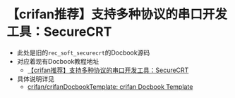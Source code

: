 # 【crifan推荐】支持多种协议的串口开发工具：SecureCRT

* 此处是旧的`rec_soft_securecrt`的Docbook源码
* 对应着现有Docbook教程地址
  * [【crifan推荐】支持多种协议的串口开发工具：SecureCRT](https://www.crifan.org/files/doc/docbook/rec_soft_securecrt/release/html/rec_soft_securecrt.html)
* 具体说明详见
  * [crifan/crifanDocbookTemplate: crifan Docbook Template](https://github.com/crifan/crifanDocbookTemplate)
